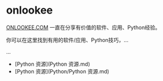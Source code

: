# onlookee

[ONLOOKEE.COM](http://onlookee.com/) 一直在分享有价值的软件、应用、Python经验。

你可以在这里找到有用的软件/应用、Python技巧，...

...

- [Python 资源](Python 资源.md)
- [Python 资源](Python/Python 资源.md)

